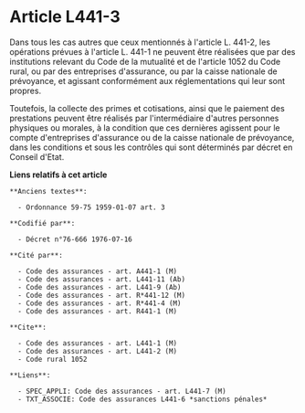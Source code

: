 # Article L441-3

Dans tous les cas autres que ceux mentionnés à l'article L. 441-2, les opérations prévues à l'article L. 441-1 ne peuvent
être réalisées que par des institutions relevant du Code de la mutualité et de l'article 1052 du Code rural, ou par des
entreprises d'assurance, ou par la caisse nationale de prévoyance, et agissant conformément aux réglementations qui leur sont
propres.

Toutefois, la collecte des primes et cotisations, ainsi que le paiement des prestations peuvent être réalisés par
l'intermédiaire d'autres personnes physiques ou morales, à la condition que ces dernières agissent pour le compte
d'entreprises d'assurance ou de la caisse nationale de prévoyance, dans les conditions et sous les contrôles qui sont
déterminés par décret en Conseil d'Etat.

**Liens relatifs à cet article**

	**Anciens textes**:

	  - Ordonnance 59-75 1959-01-07 art. 3

	**Codifié par**:

	  - Décret n°76-666 1976-07-16

	**Cité par**:

	  - Code des assurances - art. A441-1 (M)
	  - Code des assurances - art. L441-11 (Ab)
	  - Code des assurances - art. L441-9 (Ab)
	  - Code des assurances - art. R*441-12 (M)
	  - Code des assurances - art. R*441-4 (M)
	  - Code des assurances - art. R441-1 (M)

	**Cite**:

	  - Code des assurances - art. L441-1 (M)
	  - Code des assurances - art. L441-2 (M)
	  - Code rural 1052

	**Liens**:

	  - SPEC_APPLI: Code des assurances - art. L441-7 (M)
	  - TXT_ASSOCIE: Code des assurances L441-6 *sanctions pénales*
